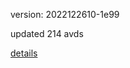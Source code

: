version: 2022122610-1e99

updated 214 avds

[details](https://github.com/0x74f917491bfa7ebfa379/ali_avd_db/blob/master/change_log/2022/12/26/10/1e99.txt)